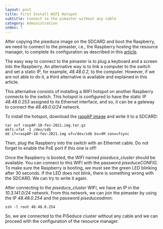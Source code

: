 ```yaml
---
layout: post
title: First Install WIFI Hotspot
subtitle: Connect to the pimaster without any cable
category: Administration
index: 7
---
```


After copying the piseduce image on the SDCARD and boot the Raspberry, we need to connect to the
pimaster, i.e., the Raspberry hosting the resource manager, to complete its configuration as
described in this [article](/2021-07-20-manager-installation#resource-manager-installation).

The easy way to connect to the pimaster is to plug a keyboard and a screen into the Raspberry. An
alternative way is to link a computer to the switch and set a static IP, for example, *48.48.0.2*, to
the computer. However, if we are not able to do it, a third alternative is available and explained
in this article.

This alternative consists of installing a WIFI hotspot on another Raspberry connects to the switch.
This hotspot is configured to have the static IP *48.48.0.253* assigned to its Ethernet interface,
and so, it can be a gateway to connect the *48.48.0.0/24* network.

To install the hotspot, download the [raspAP
image](http://dl.seduce.fr/raspberry/piseduce/raspAP-10-fev-2021.img.tar.gz) and write it to a
SDCARD:
```
tar xvf raspAP-10-fev-2021.img.tar.gz
mkfs.vfat -I /dev/sdb
dd if=raspAP-10-fev-2021.img of=/dev/sdb bs=4M conv=fsync
```
Then, plug the Raspberry into the switch with an Ethernet cable. Do not forget to enable the
PoE port if this one is off!

Once the Raspberry is booted, the WIFI named *piseduce_cluster* should be available. You can connect
to this WIFI with the password *piseduceCONFIG*. To make sure the Raspberry is booting, we must see
the green LED blinking after 30 seconds. If the LED does not blink, there is something wrong with
the SDCARD. We can try to write it again.

After connecting to the *piseduce_cluster* WIFI, we have an IP in the *10.3.141.0/24* network. From
this network, we can join the pimaster by using the IP *48.48.0.254* and the password
*piseduceadmin*:
```
ssh -l root 48.48.0.254
```

So, we are connected to the PiSeduce cluster without any cable and we can proceed with the
configuration of the resource manager.